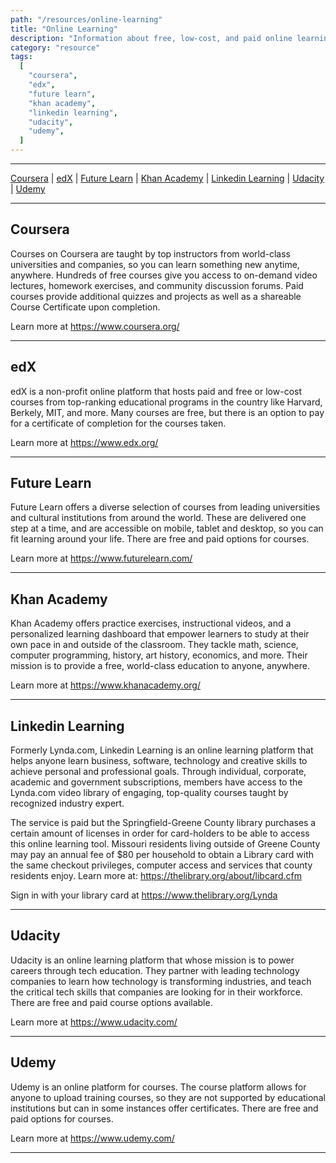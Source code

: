 ```yaml
---
path: "/resources/online-learning"
title: "Online Learning"
description: "Information about free, low-cost, and paid online learning resources for all sorts of learning paths."
category: "resource"
tags:
  [
    "coursera",
    "edx",
    "future learn",
    "khan academy",
    "linkedin learning",
    "udacity",
    "udemy",
  ]
---
```


---

[Coursera](#coursera) | [edX](#edx) | [Future Learn](#future-learn) | [Khan Academy](#khan-academy) | [Linkedin Learning](#linkedin-learning) | [Udacity](#udacity) | [Udemy](#udemy)

---

## Coursera

Courses on Coursera are taught by top instructors from world-class universities and companies, so you can learn something new anytime, anywhere. Hundreds of free courses give you access to on-demand video lectures, homework exercises, and community discussion forums. Paid courses provide additional quizzes and projects as well as a shareable Course Certificate upon completion.

Learn more at https://www.coursera.org/

---

## edX

edX is a non-profit online platform that hosts paid and free or low-cost courses from top-ranking educational programs in the country like Harvard, Berkely, MIT, and more. Many courses are free, but there is an option to pay for a certificate of completion for the courses taken.

Learn more at https://www.edx.org/

---

## Future Learn

Future Learn offers a diverse selection of courses from leading universities and cultural institutions from around the world. These are delivered one step at a time, and are accessible on mobile, tablet and desktop, so you can fit learning around your life. There are free and paid options for courses.

Learn more at https://www.futurelearn.com/

---

## Khan Academy

Khan Academy offers practice exercises, instructional videos, and a personalized learning dashboard that empower learners to study at their own pace in and outside of the classroom. They tackle math, science, computer programming, history, art history, economics, and more. Their mission is to provide a free, world-class education to anyone, anywhere.

Learn more at https://www.khanacademy.org/

---

## Linkedin Learning

Formerly Lynda.com, Linkedin Learning is an online learning platform that helps anyone learn business, software, technology and creative skills to achieve personal and professional goals. Through individual, corporate, academic and government subscriptions, members have access to the Lynda.com video library of engaging, top-quality courses taught by recognized industry expert.

The service is paid but the Springfield-Greene County library purchases a certain amount of licenses in order for card-holders to be able to access this online learning tool. Missouri residents living outside of Greene County may pay an annual fee of \$80 per household to obtain a Library card with the same checkout privileges, computer access and services that county residents enjoy. Learn more at: https://thelibrary.org/about/libcard.cfm

Sign in with your library card at https://www.thelibrary.org/Lynda

---

## Udacity

Udacity is an online learning platform that whose mission is to power careers through tech education. They partner with leading technology companies to learn how technology is transforming industries, and teach the critical tech skills that companies are looking for in their workforce. There are free and paid course options available.

Learn more at https://www.udacity.com/

---

## Udemy

Udemy is an online platform for courses. The course platform allows for anyone to upload training courses, so they are not supported by educational institutions but can in some instances offer certificates. There are free and paid options for courses.

Learn more at https://www.udemy.com/

---
